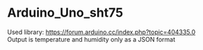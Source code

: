 # Arduino_Uno_sht75

Used library: https://forum.arduino.cc/index.php?topic=404335.0  
Output is temperature and humidity only as a JSON format
